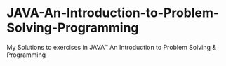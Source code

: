 # JAVA-An-Introduction-to-Problem-Solving-Programming
My Solutions to exercises in JAVA™ An Introduction to Problem Solving &amp; Programming
